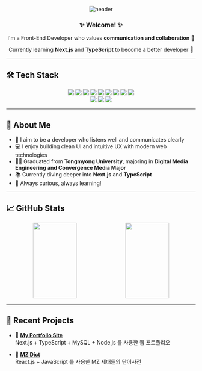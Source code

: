<div align="center">

![header](https://capsule-render.vercel.app/api?type=waving&color=gradient&height=240&section=header&text=Harang's%20GitHub&fontSize=45&fontAlign=70&fontAlignY=40&animation=twinkling)
  
  <h3>✨ Welcome! ✨</h3>
  <p>I'm a Front-End Developer who values <strong>communication and collaboration</strong> 🤝</p>
  <p>Currently learning <strong>Next.js</strong> and <strong>TypeScript</strong> to become a better developer 🚀</p>

</div>

---

## 🛠️ Tech Stack

<div align="center">
  
  <img src="https://img.shields.io/badge/HTML-E34F26?style=for-the-badge&logo=html5&logoColor=white"/>
  <img src="https://img.shields.io/badge/CSS-1572B6?style=for-the-badge&logo=css3&logoColor=white"/>
  <img src="https://img.shields.io/badge/JavaScript-F7DF1E?style=for-the-badge&logo=javascript&logoColor=black"/>
  <img src="https://img.shields.io/badge/TypeScript-3178C6?style=for-the-badge&logo=typescript&logoColor=white"/>
  <img src="https://img.shields.io/badge/React-61DAFB?style=for-the-badge&logo=react&logoColor=black"/>
  <img src="https://img.shields.io/badge/Next.js-000000?style=for-the-badge&logo=nextdotjs&logoColor=white"/>
  <img src="https://img.shields.io/badge/Styled--Components-DB7093?style=for-the-badge&logo=styled-components&logoColor=white"/>
  <img src="https://img.shields.io/badge/TailwindCSS-06B6D4?style=for-the-badge&logo=tailwindcss&logoColor=white"/>
  <img src="https://img.shields.io/badge/AntDesign-0170FE?style=for-the-badge&logo=antdesign&logoColor=white"/>
  <br/>
  <img src="https://img.shields.io/badge/Git-F05032?style=for-the-badge&logo=git&logoColor=white"/>
  <img src="https://img.shields.io/badge/GitHub-181717?style=for-the-badge&logo=github&logoColor=white"/>
  <img src="https://img.shields.io/badge/Figma-F24E1E?style=for-the-badge&logo=figma&logoColor=white"/>

</div>

---

## 📌 About Me

- 💬 I aim to be a developer who listens well and communicates clearly
- 💻 I enjoy building clean UI and intuitive UX with modern web technologies
- 🧑‍🎓 Graduated from **Tongmyong University**, majoring in **Digital Media Engineering and Convergence Media Major**
- 📚 Currently diving deeper into **Next.js** and **TypeScript**
- 🧠 Always curious, always learning!

---

## 📈 GitHub Stats

<div align="center">
  
  <img src="https://github-readme-stats.vercel.app/api?username=Harang-Dev&show_icons=true&theme=tokyonight" width="48%" height="200px"/>
  <img src="https://github-readme-stats.vercel.app/api/top-langs/?username=Harang-Dev&layout=compact&theme=tokyonight" width="48%" height="200px" />

</div>

---

## 📝 Recent Projects


- 🧾 **[My Portfolio Site](https://port-next-webportfolio-front-m61t9knhb5c1f236.sel4.cloudtype.app/)**  
  Next.js + TypeScript + MySQL + Node.js 를 사용한 웹 포트폴리오

- 📘 **[MZ Dict](https://web-mz-dict-front-m61t9knhb5c1f236.sel4.cloudtype.app/)**  
  React.js + JavaScript 를 사용한 MZ 세대들의 단어사전


